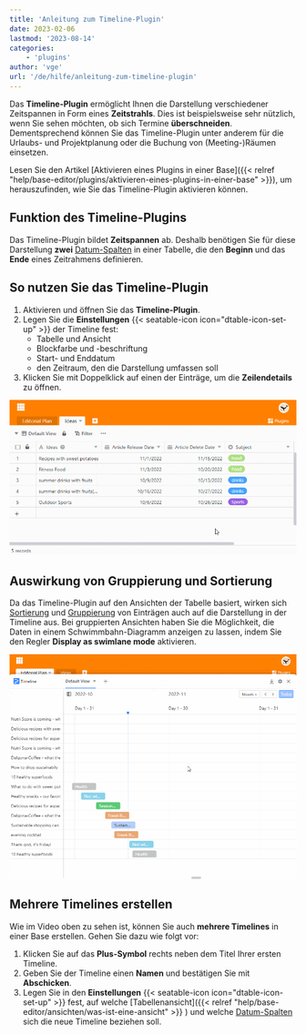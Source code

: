 ```yaml
---
title: 'Anleitung zum Timeline-Plugin'
date: 2023-02-06
lastmod: '2023-08-14'
categories:
    - 'plugins'
author: 'vge'
url: '/de/hilfe/anleitung-zum-timeline-plugin'
---
```


Das **Timeline-Plugin** ermöglicht Ihnen die Darstellung verschiedener Zeitspannen in Form eines **Zeitstrahls**. Dies ist beispielsweise sehr nützlich, wenn Sie sehen möchten, ob sich Termine **überschneiden**. Dementsprechend können Sie das Timeline-Plugin unter anderem für die Urlaubs- und Projektplanung oder die Buchung von (Meeting-)Räumen einsetzen.

Lesen Sie den Artikel [Aktivieren eines Plugins in einer Base]({{< relref "help/base-editor/plugins/aktivieren-eines-plugins-in-einer-base" >}}), um herauszufinden, wie Sie das Timeline-Plugin aktivieren können.

## Funktion des Timeline-Plugins

Das Timeline-Plugin bildet **Zeitspannen** ab. Deshalb benötigen Sie für diese Darstellung **zwei** [Datum-Spalten](https://seatable.io/docs/datum-dauer-und-personen/die-datum-spalte/) in einer Tabelle, die den **Beginn** und das **Ende** eines Zeitrahmens definieren.

## So nutzen Sie das Timeline-Plugin

1. Aktivieren und öffnen Sie das **Timeline-Plugin**.
2. Legen Sie die **Einstellungen** {{< seatable-icon icon="dtable-icon-set-up" >}} der Timeline fest:
    - Tabelle und Ansicht
    - Blockfarbe und -beschriftung
    - Start- und Enddatum
    - den Zeitraum, den die Darstellung umfassen soll
3. Klicken Sie mit Doppelklick auf einen der Einträge, um die **Zeilendetails** zu öffnen.

![](images/timeline-plugin.gif)

## Auswirkung von Gruppierung und Sortierung

Da das Timeline-Plugin auf den Ansichten der Tabelle basiert, wirken sich [Sortierung](https://seatable.io/docs/ansichtsoptionen/sortieren-von-eintraegen-in-einer-ansicht/) und [Gruppierung](https://seatable.io/docs/grundlagen-von-ansichten/ansichten-in-ordnern-gruppieren/) von Einträgen auch auf die Darstellung in der Timeline aus. Bei gruppierten Ansichten haben Sie die Möglichkeit, die Daten in einem Schwimmbahn-Diagramm anzeigen zu lassen, indem Sie den Regler **Display as swimlane mode** aktivieren.

![Timeline-Plugin Gruppierung](images/timeline-plugingroup-3.gif)

## Mehrere Timelines erstellen

Wie im Video oben zu sehen ist, können Sie auch **mehrere Timelines** in einer Base erstellen. Gehen Sie dazu wie folgt vor:

1. Klicken Sie auf das **Plus-Symbol** rechts neben dem Titel Ihrer ersten Timeline.
2. Geben Sie der Timeline einen **Namen** und bestätigen Sie mit **Abschicken**.
3. Legen Sie in den **Einstellungen** {{< seatable-icon icon="dtable-icon-set-up" >}} fest, auf welche [Tabellenansicht]({{< relref "help/base-editor/ansichten/was-ist-eine-ansicht" >}}
   ) und welche [Datum-Spalten](https://seatable.io/docs/datum-dauer-und-personen/die-datum-spalte/) sich die neue Timeline beziehen soll.
